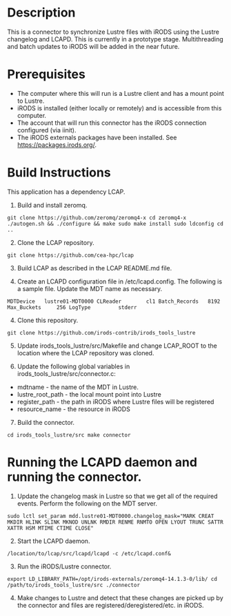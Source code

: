 # Description

This is a connector to synchronize Lustre files with iRODS using the Lustre changelog and LCAPD.  This is currently in a prototype stage.  Multithreading and batch updates to iRODS will be added in the near future.

# Prerequisites

- The computer where this will run is a Lustre client and has a mount point to Lustre.
- iRODS is installed (either locally or remotely) and is accessible from this computer.
- The account that will run this connector has the iRODS connection configured (via iinit). 
- The iRODS externals packages have been installed.  See https://packages.irods.org/.  

# Build Instructions

This application has a dependency LCAP.  

1. Build and install zeromq.

`
git clone https://github.com/zeromq/zeromq4-x
cd zeromq4-x 
./autogen.sh && ./configure && make
sudo make install
sudo ldconfig
cd ..
`

2. Clone the LCAP repository.

`git clone https://github.com/cea-hpc/lcap`

3. Build LCAP as described in the LCAP README.md file.

4.  Create an LCAPD configuration file in /etc/lcapd.config.  The following is a sample file.  Update the MDT name as necessary.

`
MDTDevice   lustre01-MDT0000
CLReader        cl1
Batch_Records   8192
Max_Buckets     256
LogType         stderr
`

4. Clone this repository.

`git clone https://github.com/irods-contrib/irods_tools_lustre`

5.  Update irods_tools_lustre/src/Makefile and change LCAP_ROOT to the location where the LCAP repository was cloned.

6.  Update the following global variables in irods_tools_lustre/src/connector.c:

- mdtname - the name of the MDT in Lustre.
- lustre_root_path - the local mount point into Lustre
- register_path - the path in iRODS where Lustre files will be registered 
- resource_name - the resource in iRODS

7.  Build the connector.

`
cd irods_tools_lustre/src
make connector
`

# Running the LCAPD daemon and running the connector.

1.  Update the changelog mask in Lustre so that we get all of the required events.  Perform the following on the MDT server.

`
sudo lctl set_param mdd.lustre01-MDT0000.changelog_mask="MARK CREAT MKDIR HLINK SLINK MKNOD UNLNK RMDIR RENME RNMTO OPEN LYOUT TRUNC SATTR XATTR HSM MTIME CTIME CLOSE"
`

2.  Start the LCAPD daemon.

`/location/to/lcap/src/lcapd/lcapd -c /etc/lcapd.conf&`

3.  Run the iRODS/Lustre connector.

`
export LD_LIBRARY_PATH=/opt/irods-externals/zeromq4-14.1.3-0/lib/
cd /path/to/irods_tools_lustre/src
./connector
`

4.  Make changes to Lustre and detect that these changes are picked up by the connector and files are registered/deregistered/etc. in iRODS.








